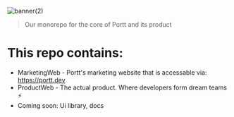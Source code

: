 ![banner(2)](https://user-images.githubusercontent.com/68653294/169724373-e47b7e2d-e368-4159-bc7a-19712cae4556.jpg)

> Our monorepo for the core of Portt and its product

# This repo contains:
- MarketingWeb - Portt's marketing website that is accessable via: https://portt.dev
- ProductWeb - The actual product. Where developers form dream teams ⚡️
- Coming soon: Ui library, docs
